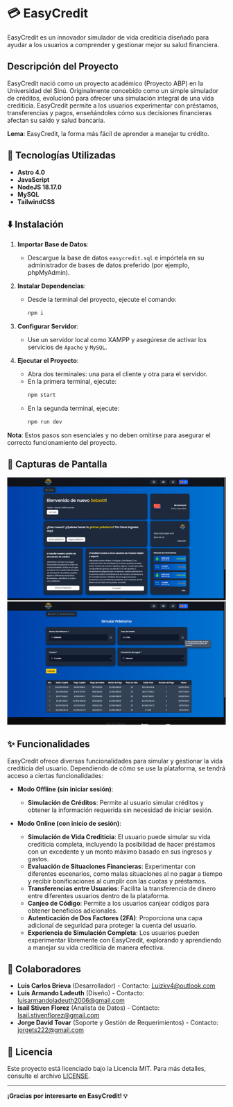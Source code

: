 # 💳 EasyCredit

EasyCredit es un innovador simulador de vida crediticia diseñado para ayudar a los usuarios a comprender y gestionar mejor su salud financiera.

## Descripción del Proyecto

EasyCredit nació como un proyecto académico (Proyecto ABP) en la Universidad del Sinú. Originalmente concebido como un simple simulador de créditos, evolucionó para ofrecer una simulación integral de una vida crediticia. EasyCredit permite a los usuarios experimentar con préstamos, transferencias y pagos, enseñándoles cómo sus decisiones financieras afectan su saldo y salud bancaria.

**Lema**: EasyCredit, la forma más fácil de aprender a manejar tu crédito.

## 🚀 Tecnologías Utilizadas

- **Astro 4.0**
- **JavaScript**
- **NodeJS 18.17.0**
- **MySQL**
- **TailwindCSS**

## ⬇️ Instalación

1. **Importar Base de Datos**:
   - Descargue la base de datos `easycredit.sql` e impórtela en su administrador de bases de datos preferido (por ejemplo, phpMyAdmin).

2. **Instalar Dependencias**:
   - Desde la terminal del proyecto, ejecute el comando:
     ```bash
     npm i
     ```

3. **Configurar Servidor**:
   - Use un servidor local como XAMPP y asegúrese de activar los servicios de `Apache` y `MySQL`.

4. **Ejecutar el Proyecto**:
   - Abra dos terminales: una para el cliente y otra para el servidor.
   - En la primera terminal, ejecute:
     ```bash
     npm start
     ```
   - En la segunda terminal, ejecute:
     ```bash
     npm run dev
     ```

**Nota**: Estos pasos son esenciales y no deben omitirse para asegurar el correcto funcionamiento del proyecto.

## 🎨 Capturas de Pantalla

![EasyCredit Preview](https://github.com/GarcesSebastian/EasyCredit/blob/main/public/Captura%20de%20pantalla%20(204).png)
![EasyCredit Preview](https://github.com/GarcesSebastian/EasyCredit/blob/main/public/Captura%20de%20pantalla%20(206).png)

## ✨ Funcionalidades

EasyCredit ofrece diversas funcionalidades para simular y gestionar la vida crediticia del usuario. Dependiendo de cómo se use la plataforma, se tendrá acceso a ciertas funcionalidades:

- **Modo Offline (sin iniciar sesión)**:
  - **Simulación de Créditos**: Permite al usuario simular créditos y obtener la información requerida sin necesidad de iniciar sesión.

- **Modo Online (con inicio de sesión)**:
  - **Simulación de Vida Crediticia**: El usuario puede simular su vida crediticia completa, incluyendo la posibilidad de hacer préstamos con un excedente y un monto máximo basado en sus ingresos y gastos.
  - **Evaluación de Situaciones Financieras**: Experimentar con diferentes escenarios, como malas situaciones al no pagar a tiempo y recibir bonificaciones al cumplir con las cuotas y préstamos.
  - **Transferencias entre Usuarios**: Facilita la transferencia de dinero entre diferentes usuarios dentro de la plataforma.
  - **Canjeo de Código**: Permite a los usuarios canjear códigos para obtener beneficios adicionales.
  - **Autenticación de Dos Factores (2FA)**: Proporciona una capa adicional de seguridad para proteger la cuenta del usuario.
  - **Experiencia de Simulación Completa**: Los usuarios pueden experimentar libremente con EasyCredit, explorando y aprendiendo a manejar su vida crediticia de manera efectiva.

## 👥 Colaboradores

- **Luis Carlos Brieva** (Desarrollador) - Contacto: [Luizkv4@outlook.com](mailto:Luizkv4@outlook.com)
- **Luis Armando Ladeuth** (Diseño) - Contacto: [luisarmandoladeuth2006@gmail.com](mailto:luisarmandoladeuth2006@gmail.com)
- **Isail Stiven Florez** (Analista de Datos) - Contacto: [Isail.stivenflorez@gmail.com](mailto:Isail.stivenflorez@gmail.com)
- **Jorge David Tovar** (Soporte y Gestión de Requerimientos) - Contacto: [jorgets222@gmail.com](mailto:jorgets222@gmail.com)

## 📝 Licencia

Este proyecto está licenciado bajo la Licencia MIT. Para más detalles, consulte el archivo [LICENSE](LICENSE.txt).

---

**¡Gracias por interesarte en EasyCredit! 💡**
